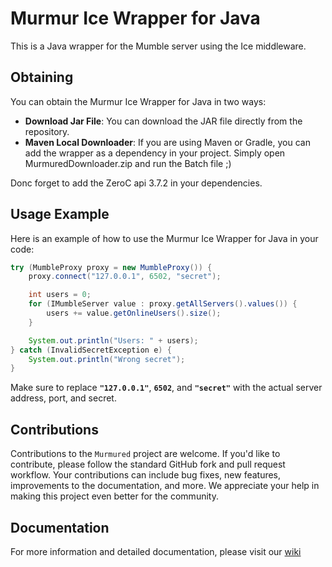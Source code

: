 # Murmur Ice Wrapper for Java

This is a Java wrapper for the Mumble server using the Ice middleware.

## Obtaining

You can obtain the Murmur Ice Wrapper for Java in two ways:

- **Download Jar File**: You can download the JAR file directly from the repository.
- **Maven Local Downloader**: If you are using Maven or Gradle, you can add the wrapper as a dependency in your project. Simply open MurmuredDownloader.zip and run the Batch file ;)

Donc forget to add the ZeroC api 3.7.2 in your dependencies.

## Usage Example

Here is an example of how to use the Murmur Ice Wrapper for Java in your code:

```java
try (MumbleProxy proxy = new MumbleProxy()) {
    proxy.connect("127.0.0.1", 6502, "secret");

    int users = 0;
    for (IMumbleServer value : proxy.getAllServers().values()) {
        users += value.getOnlineUsers().size();
    }

    System.out.println("Users: " + users);
} catch (InvalidSecretException e) {
    System.out.println("Wrong secret");
}
```

Make sure to replace **`"127.0.0.1"`**, **`6502`**, and **`"secret"`** with the actual server address, port, and secret.

## Contributions

Contributions to the `Murmured` project are welcome. If you'd like to contribute, please follow the standard GitHub fork and pull request workflow. Your contributions can include bug fixes, new features, improvements to the documentation, and more. We appreciate your help in making this project even better for the community.

## Documentation

For more information and detailed documentation, please visit our [wiki](https://github.com/mstjr/Murmured/wiki)
